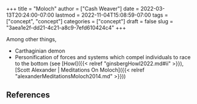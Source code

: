 +++
title = "Moloch"
author = ["Cash Weaver"]
date = 2022-03-13T20:24:00-07:00
lastmod = 2022-11-04T15:08:59-07:00
tags = ["concept", "concept"]
categories = ["concept"]
draft = false
slug = "3aea1e2f-dd21-4c21-a8c9-7efd610424c4"
+++

Among other things,

-   Carthaginian demon
-   Personification of forces and systems which compel individuals to race to the bottom (see [Howl]({{< relref "ginsbergHowl2022.md#ii" >}}), [Scott Alexander | Meditations On Moloch]({{< relref "alexanderMeditationsMoloch2014.md" >}}))

## References

<style>.csl-entry{text-indent: -1.5em; margin-left: 1.5em;}</style><div class="csl-bib-body">
</div>
